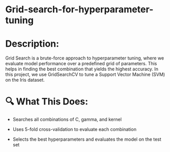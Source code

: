 # Grid-search-for-hyperparameter-tuning
# Description:
Grid Search is a brute-force approach to hyperparameter tuning, where we evaluate model performance over a predefined grid of parameters. This helps in finding the best combination that yields the highest accuracy. In this project, we use GridSearchCV to tune a Support Vector Machine (SVM) on the Iris dataset.

# 🔍 What This Does:
* Searches all combinations of C, gamma, and kernel

* Uses 5-fold cross-validation to evaluate each combination

* Selects the best hyperparameters and evaluates the model on the test set
